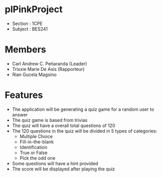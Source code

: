 # plPinkProject
  - Section : 1CPE
  - Subject : BES241
# Members
  - Carl Andrew C. Peñaranda (Leader)
  - Trixxie Marie De Asis (Rapporteur)
  - Rian Gucela Magsino

# Features
  - The application will be generating a quiz game for a random user to answer
  - The quiz game is based from trivias
  - The quiz will have a overall total questions of 120
  - The 120 questions in the quiz will be divided in 5 types of categories:
      - Multiple Choice
      - Fill-in-the-blank
      - Identification
      - True or False
      - Pick the odd one
  - Some questions will have a hint provided
  - The score will be displayed after playing the quiz
  
